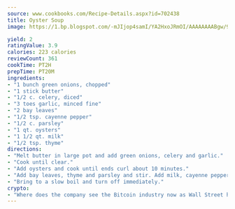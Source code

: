 ```yaml
---
source: www.cookbooks.com/Recipe-Details.aspx?id=702438
title: Oyster Soup
image: https://1.bp.blogspot.com/-mJIjop4samI/YA2HxoJRmOI/AAAAAAAABgw/9Q6cN5purxQQ0M3111-VxRXtHYk4x987wCLcBGAsYHQ/s320/19.png

yield: 2
ratingValue: 3.9
calories: 223 calories
reviewCount: 361
cookTime: PT2H
prepTime: PT20M
ingredients:
- "1 bunch green onions, chopped"
- "1 stick butter"
- "1/2 c. celery, diced"
- "3 toes garlic, minced fine"
- "2 bay leaves"
- "1/2 tsp. cayenne pepper"
- "1/2 c. parsley"
- "1 qt. oysters"
- "1 1/2 qt. milk"
- "1/2 tsp. thyme"
directions:
- "Melt butter in large pot and add green onions, celery and garlic."
- "Cook until clear."
- "Add oysters and cook until ends curl about 10 minutes."
- "Add bay leaves, thyme and parsley and stir. Add milk, cayenne pepper and, if needed, salt oysters may be salty."
- "Bring to a slow boil and turn off immediately."
crypto:
- "Where does the company see the Bitcoin industry now as Wall Street has begun to embrace it and what was the turning point that legitimatized Bitcoin?"
---
```

